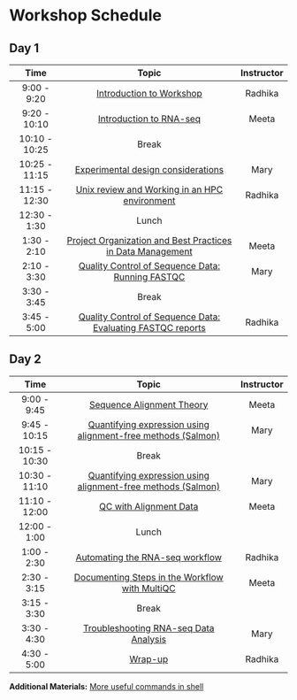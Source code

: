
# Workshop Schedule


## Day 1

| Time            |   Topic  | Instructor |
|:------------------------:|:----------:|:--------:|
|9:00 - 9:20 | [Introduction to Workshop](../lectures/Intro_to_workshop.pdf) | Radhika |
|9:20 - 10:10 | [Introduction to RNA-seq](../lessons/Intro-to-RNAseq.md) | Meeta |
|10:10 - 10:25 | Break | |
|10:25 - 11:15 | [Experimental design considerations](https://hbctraining.github.io/Intro-to-rnaseq-hpc-salmon/lessons/experimental_planning_considerations.html) | Mary |
|11:15 - 12:30 | [Unix review and Working in an HPC environment](../lessons/shell_review.md) | Radhika |
|12:30 - 1:30 | Lunch | |
|1:30 - 2:10| [Project Organization and Best Practices in Data Management](https://hbctraining.github.io/Intro-to-rnaseq-hpc-salmon/lessons/01_data_organization.html) | Meeta |
|2:10 - 3:30 | [Quality Control of Sequence Data: Running FASTQC](https://hbctraining.github.io/Intro-to-rnaseq-hpc-salmon/lessons/qc_running_fastqc.html) | Mary | 
|3:30 - 3:45| Break | 
|3:45 - 5:00| [Quality Control of Sequence Data: Evaluating FASTQC reports](../lessons/qc_fastqc_assessment.md) | Radhika | 


## Day 2

| Time            |   Topic  | Instructor |
|:------------------------:|:----------:|:--------:|
|9:00 - 9:45 | [Sequence Alignment Theory](https://github.com/hbctraining/Intro-to-rnaseq-hpc-salmon/raw/master/lectures/alignment_quantification.pdf) | Meeta |
|9:45 - 10:15 | [Quantifying expression using alignment-free methods (Salmon)](../lessons/04_quasi_alignment_salmon.md) | Mary |
|10:15 - 10:30 | Break | |
|10:30 - 11:10 | [Quantifying expression using alignment-free methods (Salmon)](../lessons/04_quasi_alignment_salmon.md) | Mary |
|11:10 - 12:00 | [QC with Alignment Data](../lessons/03_QC_STAR_and_Qualimap_run.md)  | Meeta |
|12:00 - 1:00 | Lunch | |
|1:00 - 2:30| [Automating the RNA-seq workflow](../lessons/06_automating_workflow.md) | Radhika |
|2:30 - 3:15| [Documenting Steps in the Workflow with MultiQC](../lessons/05_multiQC.md) | Meeta |
|3:15 - 3:30 | Break | |
|3:30 - 4:30 | [Troubleshooting RNA-seq Data Analysis](../lectures/RNA-seq_troubleshooting.pdf) | Mary |
|4:30 - 5:00 | [Wrap-up](../lectures/workshop_wrapup.pdf)| Radhika |

**Additional Materials:** [More useful commands in shell](https://hbctraining.github.io/In-depth-NGS-Data-Analysis-Course/sessionVI/lessons/more_bash.html)
